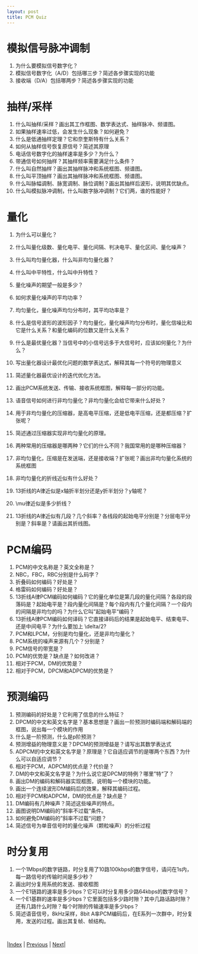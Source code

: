 ```yaml
---
layout: post
title: PCM Quiz
---
```


# 模拟信号脉冲调制

1. 为什么要模拟信号数字化？
1. 模拟信号数字化（A/D）包括哪三步？简述各步骤实现的功能
1. 接收端（D/A）包括哪两步？简述各步骤实现的功能

# 抽样/采样

1. 什么叫抽样/采样？画出其工作框图、数学表达式、抽样脉冲、频谱图。
1. 如果抽样速率过低，会发生什么现象？如何避免？
1. 什么是低通抽样定理？它和奈奎斯特有什么关系？
1. 如何从抽样信号恢复原信号？简述其原理
1. 电话信号数字化的抽样速率是多少？为什么？
1. 带通信号如何抽样？其抽样频率需要满足什么条件？
1. 什么叫自然抽样？画出其抽样脉冲和系统框图、频谱图。
1. 什么叫平顶抽样？画出其抽样脉冲和系统框图、频谱图。
1. 什么叫脉幅调制、脉宽调制、脉位调制？画出其抽样后波形，说明其优缺点。
11. 什么叫模拟脉冲调制，什么叫数字脉冲调制？它们两，谁的性能好？

# 量化

1. 为什么可以量化？
1. 什么叫量化级数、量化电平、量化间隔、判决电平、量化区间、量化噪声？
1. 什么叫均匀量化器，什么叫非均匀量化器？
1. 什么叫中平特性，什么叫中升特性？
1. 量化噪声的期望一般是多少？
1. 如何求量化噪声的平均功率？
1. 均匀量化，量化噪声均匀分布时，其平均功率是？
1. 什么是信号波形的波形因子？均匀量化，量化噪声均匀分布时，量化信噪比和它是什么关系？和量化编码的位数又是什么关系？
1. 什么是最优量化器？当信号中的小信号远多于大信号时，应该如何量化？为什么？
11. 写出量化器设计最优化问题的数学表达式，解释其每一个符号的物理意义
11. 简述量化器最优设计的迭代优化方法。
11. 画出PCM系统发送、传输、接收系统框图，解释每一部分的功能。

11. 语音信号如何进行非均匀量化？非均匀量化会给它带来什么好处？
11. 用于非均匀量化的压缩器，是高电平压缩，还是低电平压缩，还是都压缩？扩张呢？
11. 简述通过压缩器实现非均匀量化的原理。
11. 两种常用的压缩器是哪两种？它们的什么不同？我国常用的是哪种压缩器？
11. 非均匀量化，压缩是在发送端，还是接收端？扩张呢？画出非均匀量化系统的系统框图
11. 非均匀量化的折线近似有什么好处？
11. 13折线的A律近似是x轴折半划分还是y折半划分？y轴呢？
21. \mu律近似是多少折线？
21. 13折线的A律近似有几段？几个斜率？各线段的起始电平分别是？分层电平分别是？斜率是？请画出其折线图。

# PCM编码

1. PCM的中文名称是？英文全称是？
1. NBC，FBC，RBC分别是什么码字？
1. 折叠码如何编码？好处是？
1. 格雷码如何编码？好处是？
1. 13折线A律PCM编码如何编码？它的量化单位是第几段的量化间隔？各段的段落码是？起始电平是？段内量化间隔是？每个段内有几个量化间隔？一个段内的间隔是非均匀的吗？为什么它叫”起始电平“编码？
1. 13折线A律PCM编码如何译码？它直接译码后的结果是起始电平、结束电平、还是中间电平？为什么要加上 \delta/2?
1. PCM和LPCM，分别是均匀量化，还是非均匀量化？
1. PCM系统的噪声来源有几个？分别是？
1. PCM信号的带宽是？
11. PCM的优势是？缺点是？如何改进？
11. 相对于PCM，DM的优势是？
11. 相对于PCM，DPCM和ADPCM的优势是？

# 预测编码

1. 预测编码的好处是？它利用了信息的什么特征？
1. DPCM的中文和英文名字是？基本思想是？画出一阶预测时编码端和解码端的框图，说出每一个模块的作用
1. 什么是一阶预测，什么是p阶预测？
1. 预测增益的物理意义是？DPCM的预测增益是？请写出其数学表达式
1. ADPCM的中文和英文名字是？原理是？它自适应调节的是哪两个东西？为什么可以自适应调节？
1. 相对于PCM，ADPCM的优点是？代价是？
1. DM的中文和英文名字是？为什么说它是DPCM的特例？哪里”特“了？
1. 画出DM的编码和解码器实现框图，说明每一个模块的功能。
1. 画出一个连续波形DM编码后的效果，解释其编码过程。
11. 相对于PCM和ADPCM，DM的优点是？缺点是？
11. DM编码有几种噪声？简述这些噪声的特点。
11. 画图说明DM编码的”斜率不过载“条件。
11. 如何避免DM编码的”斜率不过载“问题？
11. 简述信号为单音信号时的量化噪声（颗粒噪声）的分析过程

# 时分复用

1. 一个1Mbps的数字链路，时分复用了10路100kbps的数字信号，请问在1s内，每一路信号的传输时间是多少秒？
1. 画出时分复用系统的发送、接收框图
1. 一个E1链路的速率是多少bps？它可以时分复用多少路64kbps的数字信号？
1. 一个E1基群的速率是多少bps？它里面包括多少路时隙？其中几路话路时隙？还有几路什么时隙？每个时隙的传输速率是多少bps？
1. 简述语音信号，8kHz采样，8bit A率PCM编码后，在E系列一次群中，时分复用，发送的过程。画出其复帧、帧结构。

<br/>

|[Index](./) | [Previous]() | [Next]()|
